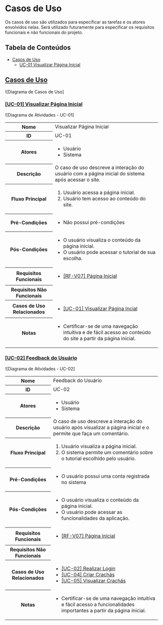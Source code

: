 # Casos de Uso

Os casos de uso são utilizados para especificar as tarefas e os atores envolvidos nelas. Será utilizado futuramente para especificar os requisitos funcionais e não funcionais do projeto.

## Tabela de Conteúdos

- [Casos de Uso](#casos-de-uso)
  - [UC-01 Visualizar Página Inicial](#uc-01-visualizar-página-inicial)

## [Casos de Uso](#tabela-de-conteúdos)

![Diagrama de Casos de Uso]

### [[UC-01] Visualizar Página Inicial](#tabela-de-conteúdos)

![Diagrama de Atividades - UC-01]

<table>
  <tr>
    <th>Nome</th>
    <td>Visualizar Página Inicial</td>
  </tr>
  <tr>
    <th>ID</th>
    <td>UC-01</td>
  </tr>
  <tr>
    <th>Atores</th>
    <td>
      <ul>
        <li>Usuário</li>
        <li>Sistema</li>
      </ul>
    </td>
  </tr>
  <tr>
    <th>Descrição</th>
    <td>O caso de uso descreve a interação do usuário com a página inicial do sistema após acessar o site.</td>
  </tr>
  <tr>
    <th>Fluxo Principal</th>
    <td>
      <ol>
        <li>Usuário acessa a página inicial.</li>
        <li>Usuário tem acesso ao conteúdo do site.</li>
      </ol>
  </tr>
  <tr>
    <th>Pré-Condições</th>
    <td>
      <ul>
        <li>Não possui pré-condições</li>
      </ul>
    </td>
  </tr>
  <tr>
    <th>Pós-Condições</th>
    <td>
      <ul>
        <li>O usuário visualiza o conteúdo da página inicial.</li>
        <li>O usuário pode acessar o tutorial de sua escolha.</li>
      </ul>
    </td>
  </tr>
  <tr>
    <th>Requisitos Funcionais</th>
    <td><ul>
      <li><a href="/Requisitos.md#rf-v07-p%C3%A1gina-inicial">[RF-V07] Página Inicial</a></li>
    </ul></td>
  </tr>
  <tr>
    <th>Requisitos Não Funcionais</th>
    <td></td>
  </tr>
  <tr>
    <th>Casos de Uso Relacionados</th>
    <td>
      <ul>
        <li><a href="#uc-01-visualizar-pagina-inicial">[UC-01] Visualizar Página Incial</a></li>
      </ul>
    </td>
  </tr>
  <tr>
    <th>Notas</th>
    <td>
      <ul>
        <li>Certificar-se de uma navegação intuitiva e de fácil acesso ao conteúdo do site a partir da página inicial.</li>
      </ul>
    </td>
  </tr>
</table>

### [[UC-02] Feedback do Usuário](#tabela-de-conteúdos)

![Diagrama de Atividades - UC-02]

<table>
  <tr>
    <th>Nome</th>
    <td>Feedback do Usuário</td>
  </tr>
  <tr>
    <th>ID</th>
    <td>UC-02</td>
  </tr>
  <tr>
    <th>Atores</th>
    <td>
      <ul>
        <li>Usuário</li>
        <li>Sistema</li>
      </ul>
    </td>
  </tr>
  <tr>
    <th>Descrição</th>
    <td>O caso de uso descreve a interação do usuário após visualizar a página inicial e o permite que faça um comentário.</td>
  </tr>
  <tr>
    <th>Fluxo Principal</th>
    <td>
      <ol>
        <li>Usuário visualiza a página inicial.</li>
        <li>O sistema permite um comentário sobre o tutorial escolhido pelo usuário.</li>
      </ol>
  </tr>
    <th>Pré-Condições</th>
    <td>
      <ul>
        <li>O usuário possui uma conta registrada no sistema</li>
      </ul>
    </td>
  </tr>
  <tr>
    <th>Pós-Condições</th>
    <td>
      <ul>
        <li>O usuário visualiza o conteúdo da página inicial.</li>
        <li>O usuário pode acessar as funcionalidades da aplicação.</li>
      </ul>
    </td>
  </tr>
  <tr>
    <th>Requisitos Funcionais</th>
    <td><ul>
      <li><a href="/Requisitos.md#rf-v07-p%C3%A1gina-inicial">[RF-V07] Página Inicial</a></li>
    </ul></td>
  </tr>
  <tr>
    <th>Requisitos Não Funcionais</th>
    <td></td>
  </tr>
  <tr>
    <th>Casos de Uso Relacionados</th>
    <td>
      <ul>
        <li><a href="#uc-02-realizar-login">[UC-02] Realizar Login</a></li>
        <li><a href="#uc-04-criar-crachas">[UC-04] Criar Crachás</a></li>
        <li><a href="#uc-05-visualizar-crachas">[UC-05] Visualizar Crachás</a></li>
      </ul>
    </td>
  </tr>
  <tr>
    <th>Notas</th>
    <td>
      <ul>
        <li>Certificar-se de uma navegação intuitiva e fácil acesso a funcionalidades importantes a partir da página inicial.</li>
      </ul>
    </td>
  </tr>
</table>
